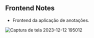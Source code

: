 ## Frontend Notes 
- Frontend da aplicação de anotações.

![Captura de tela 2023-12-12 195012](https://github.com/alvesgc/frontend-notes/assets/140769066/de339d9c-c933-48f3-8442-1c2f998fa1fa)
